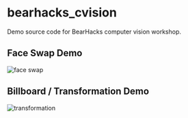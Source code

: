 # bearhacks_cvision
Demo source code for BearHacks computer vision workshop.

## Face Swap Demo
![face swap](/doc/face_swap.png)

## Billboard / Transformation Demo
![transformation](/doc/billboard_ex.png)